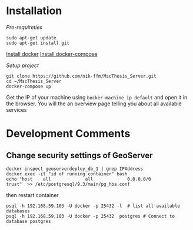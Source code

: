 # Installation
_Pre-requireties_
```shell
sudo apt-get update
sudo apt-get install git
```
[Install docker](https://docs.docker.com/installation/ubuntulinux/)
[Install docker-compose](https://docs.docker.com/compose/install/)


_Setup project_
```shell
git clone https://github.com/nik-ffm/MscThesis_Server.git
cd ~/MscThesis_Server
docker-compose up
```

Get the IP of your machine using `bocker-machine ip default` and open it in the browser. You will the an overview page telling you about all available services

# Development Comments

## Change security settings of GeoServer
```
docker inspect geoserverdeploy_db_1 | grep IPAddress
docker exec -it "id of running container" bash
echo "host    all             all             0.0.0.0/0               trust"  >> /etc/postgresql/9.3/main/pg_hba.conf
```
then restart container

```psql
psql -h 192.168.59.103 -U docker -p 25432 -l  # list all available databases
psql -h 192.168.59.103 -U docker -p 25432  postgres # Connect to database postgres
```